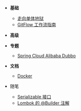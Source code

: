 * **基础**
  * [走向单体地狱](走向单体地狱.md)
  * [GitFlow 工作流指南](2019-05-14/)
* **高级**
* **专题**
  * [Spring Cloud Alibaba Dubbo](Spring-Cloud-Alibaba-Dubbo.md)
* **文档**
  * [Docker](docs-docker/)

* 随笔
  * [Serializable 接口](Serializable接口.md)
  * [Lombok 的 @Builder 注解](Lombok的@Builder注解.md)